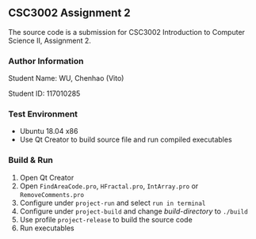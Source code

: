 ## CSC3002 Assignment 2

The source code is a submission for CSC3002 Introduction to Computer Science II, Assignment 2.

### Author Information

Student Name: WU, Chenhao (Vito)

Student ID: 117010285

### Test Environment

- Ubuntu 18.04 x86
- Use Qt Creator to build source file and run compiled executables

### Build & Run
1. Open Qt Creator
2. Open `FindAreaCode.pro`, `HFractal.pro`, `IntArray.pro` or `RemoveComments.pro`
3. Configure under `project-run` and select `run in terminal`
4. Configure under `project-build` and change *build-directory* to `./build`
5. Use profile `project-release` to build the source code
6. Run executables